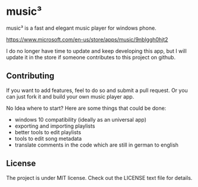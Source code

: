# music³

music³ is a fast and elegant music player for windows phone.

https://www.microsoft.com/en-us/store/apps/music/9nblggh0hjt2

I do no longer have time to update and keep developing this app, but I will update it in the store if someone contributes to this project on github.

## Contributing

If you want to add features, feel to do so and submit a pull request. Or you can just fork it and build your own music player app.

No Idea where to start? Here are some things that could be done:

- windows 10 compatibility (ideally as an universal app)
- exporting and importing playlists
- better tools to edit playlists
- tools to edit song metadata
- translate comments in the code which are still in german to english

## License

The project is under MIT license. Check out the LICENSE text file for details.
